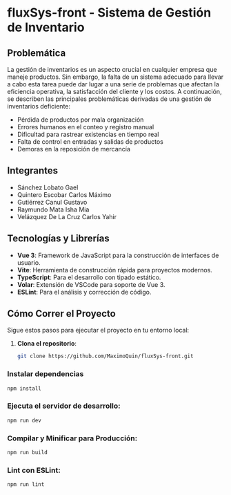 # fluxSys-front - Sistema de Gestión de Inventario

## Problemática

La gestión de inventarios es un aspecto crucial en cualquier empresa que maneje productos. Sin embargo, la falta de un sistema adecuado para llevar a cabo esta tarea puede dar lugar a una serie de problemas que afectan la eficiencia operativa, la satisfacción del cliente y los costos. A continuación, se describen las principales problemáticas derivadas de una gestión de inventarios deficiente:

- Pérdida de productos por mala organización
- Errores humanos en el conteo y registro manual
- Dificultad para rastrear existencias en tiempo real
- Falta de control en entradas y salidas de productos
- Demoras en la reposición de mercancía

## Integrantes

- Sánchez Lobato Gael
- Quintero Escobar Carlos Máximo
- Gutiérrez Canul Gustavo
- Raymundo Mata Isha Mia
- Velázquez De La Cruz Carlos Yahir


## Tecnologías y Librerías

- **Vue 3**: Framework de JavaScript para la construcción de interfaces de usuario.
- **Vite**: Herramienta de construcción rápida para proyectos modernos.
- **TypeScript**: Para el desarrollo con tipado estático.
- **Volar**: Extensión de VSCode para soporte de Vue 3.
- **ESLint**: Para el análisis y corrección de código.

## Cómo Correr el Proyecto

Sigue estos pasos para ejecutar el proyecto en tu entorno local:

1. **Clona el repositorio**:
   ```bash
   git clone https://github.com/MaximoQuin/fluxSys-front.git

### Instalar dependencias

```sh
npm install
```
### Ejecuta el servidor de desarrollo:

```sh
npm run dev
```

### Compilar y Minificar para Producción:

```sh
npm run build
```

### Lint con ESLint:

```sh
npm run lint
```
